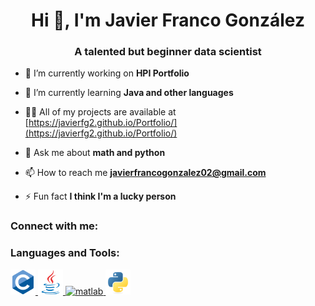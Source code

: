 <h1 align="center">Hi 👋, I'm Javier Franco González</h1>
<h3 align="center">A talented but beginner data scientist</h3>

- 🔭 I’m currently working on **HPI Portfolio**

- 🌱 I’m currently learning **Java and other languages**

- 👨‍💻 All of my projects are available at [https://javierfg2.github.io/Portfolio/](https://javierfg2.github.io/Portfolio/)

- 💬 Ask me about **math and python**

- 📫 How to reach me **javierfrancogonzalez02@gmail.com**

- ⚡ Fun fact **I think I'm a lucky person**

<h3 align="left">Connect with me:</h3>
<p align="left">
</p>

<h3 align="left">Languages and Tools:</h3>
<p align="left"> <a href="https://www.cprogramming.com/" target="_blank" rel="noreferrer"> <img src="https://raw.githubusercontent.com/devicons/devicon/master/icons/c/c-original.svg" alt="c" width="40" height="40"/> </a> <a href="https://www.java.com" target="_blank" rel="noreferrer"> <img src="https://raw.githubusercontent.com/devicons/devicon/master/icons/java/java-original.svg" alt="java" width="40" height="40"/> </a> <a href="https://www.mathworks.com/" target="_blank" rel="noreferrer"> <img src="https://upload.wikimedia.org/wikipedia/commons/2/21/Matlab_Logo.png" alt="matlab" width="40" height="40"/> </a> <a href="https://www.python.org" target="_blank" rel="noreferrer"> <img src="https://raw.githubusercontent.com/devicons/devicon/master/icons/python/python-original.svg" alt="python" width="40" height="40"/> </a> </p>

